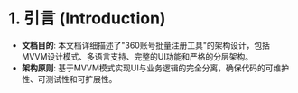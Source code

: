 # **1. 引言 (Introduction)**

  * **文档目的**: 本文档详细描述了"360账号批量注册工具"的架构设计，包括MVVM设计模式、多语言支持、完整的UI功能和严格的分层架构。
  * **架构原则**: 基于MVVM模式实现UI与业务逻辑的完全分离，确保代码的可维护性、可测试性和可扩展性。
